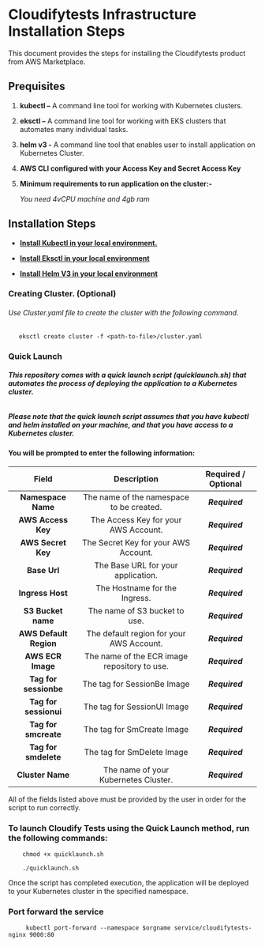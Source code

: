 # Cloudifytests Infrastructure Installation Steps


This document provides the steps for installing the Cloudifytests product from AWS Marketplace.

## Prequisites
1.  **kubectl –** A command line tool for working with Kubernetes clusters.

2.  **eksctl –** A command line tool for working with EKS clusters that automates many individual tasks.

3.  **helm v3 -** A command line tool that enables user to install application on Kubernetes Cluster.
  
4.  **AWS CLI configured with your Access Key and Secret Access Key**

5.  **Minimum requirements to run application on the cluster:-**

      *You need 4vCPU machine and 4gb ram*

## Installation Steps
   
-  [**Install Kubectl in your local environment.**](https://kubernetes.io/docs/tasks/tools/)

-  [**Install Eksctl in your local environment**](https://docs.aws.amazon.com/eks/latest/userguide/eksctl.html)

-  [**Install Helm V3  in your local environment**](https://helm.sh/docs/intro/install/)


       
### Creating Cluster. (Optional)

###### Use Cluster.yaml file to create the cluster with the following command.

       eksctl create cluster -f <path-to-file>/cluster.yaml
             
### Quick Launch 
       
###### **This repository comes with a quick launch script (quicklaunch.sh) that automates the process of deploying the application to a Kubernetes cluster.**

##### ***Please note that the quick launch script assumes that you have kubectl and helm installed on your machine, and that you have access to a Kubernetes cluster.***


#### You will be prompted to enter the following information:

|    Field          |Description   |      Required / Optional    |
| :------------------:|:-----------------------:|:-----------------:|
| **Namespace Name**    |The name of the namespace to be created.|***Required***|
| **AWS Access Key**    |The Access Key for your AWS Account.|***Required***|
| **AWS Secret Key**    |The Secret Key for your AWS Account.|***Required***|
| **Base Url**          |The Base URL for your application.|***Required***|
| **Ingress Host**      |The Hostname for the Ingress.|***Required***|
| **S3 Bucket name**    |The name of S3 bucket to use.|***Required***|
| **AWS Default Region**|The default region for your AWS Account.|***Required***|
| **AWS ECR Image**     |The name of the ECR image repository to use. |***Required***|
| **Tag for sessionbe** |The tag for SessionBe Image|***Required***|
| **Tag for sessionui** |The tag for SessionUI Image|***Required***|
| **Tag for smcreate**  |The tag for SmCreate Image|***Required***|
| **Tag for smdelete**  |The tag for SmDelete Image|***Required***|
| **Cluster Name**      |The name of your Kubernetes Cluster.|***Required***|
      
All of the fields listed above must be provided by the user in order for the script to run correctly.

### To launch Cloudify Tests using the Quick Launch method, run the following commands:

        chmod +x quicklaunch.sh
        
        ./quicklaunch.sh
       

Once the script has completed execution, the application will be deployed to your Kubernetes cluster in the specified namespace.



 
### Port forward the service 
   
         kubectl port-forward --namespace $orgname service/cloudifytests-nginx 9000:80
   
